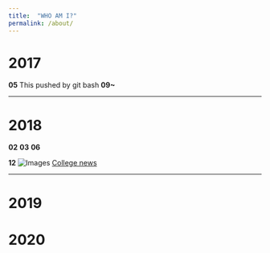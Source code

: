 ```yaml
---
title:	"WHO AM I?"
permalink: /about/
---
```


# 2017
**05**
This  pushed by git bash
**09~**
- - -
# 2018
**02**
**03**
**06**

**12**
![Images](https://wfile.kookmin.ac.kr/files-v2/14.jpg?type=image&id=f356a75078fec3aad9b370cb9f28a6da)
[College news](https://www.kookmin.ac.kr/site/ecampus/new/people/2637)
- - -
# 2019
# 2020
